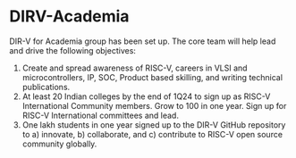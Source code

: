 # DIRV-Academia
 DIR-V for Academia group has been set up.  The core team will help lead and drive the following objectives:
1. Create and spread awareness of RISC-V, careers in VLSI and microcontrollers, IP, SOC, Product based skilling, and writing technical publications.
2. At least 20 Indian colleges by the end of 1Q24 to sign up as RISC-V International Community members.  Grow to 100 in one year.  Sign up for RISC-V International committees and lead.
3. One lakh students in one year signed up to the DIR-V GitHub repository to a) innovate, b) collaborate, and c) contribute to RISC-V open source community globally.
